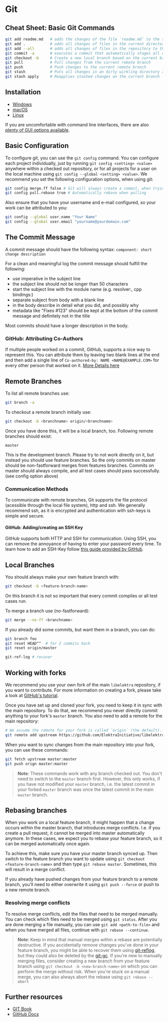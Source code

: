 # Git

## Cheat Sheet: Basic Git Commands

```sh
git add readme.md   # adds the changes of the file `readme.md` to the staging area
git add .           # adds all changes of files in the current directory (recursively) to the staging area
git add --all       # adds all changes of files in the repository to the staging area
git commit -a       # executes a commit that automatically stages all changed and deleted files before
git checkout -b     # Create a new local branch based on the current branch
git pull            # Pull changes from the current remote branch
git push            # Push changes to the current remote branch
git stash           # Puts all changes in an dirty wirkling directory aside
git stash apply     # Reapplies stashed changes on the current branch
```

## Installation

- [Windows](https://git-scm.com/download/win)
- [macOS](https://git-scm.com/download/mac)
- [Linux](https://git-scm.com/download/linux)

If you are uncomfortable with command line interfaces, there are also [plenty of GUI options available](https://git-scm.com/downloads/guis).

## Basic Configuration

To configure git, you can use the `git config` command. You can configure each project individually, just by running `git config <setting> <value>` anywhere within a checked out repository, or for all projects for a user on the local machine using `git config --global <setting> <value>`.
We recommend you set the following configuration options, when using git:

```sh
git config merge.ff false # Git will always create a commit, when trying to merge
git config pull.rebase true # Automatically rebase when pulling
```

Also ensure that you have your username and e-mail configured, so your work can be attributed to you:

```sh
git config --global user.name "Your Name"
git config --global user.email "yourname@yourdomain.com"
```

## The Commit Message

A commit message should have the following syntax:
`component: short change description`

For a clean and meaningful log the commit
message should fulfill the following:

- use imperative in the subject line
- the subject line should not be longer than 50 characters
- start the subject line with the module name (e.g. resolver:, cpp bindings:)
- separate subject from body with a blank line
- in the body describe in detail what you did, and possibly why
- metadata like "Fixes #123" should be kept at the bottom of the commit message and definitely not in the title

Most commits should have a longer description in the body.

### GitHub: Attributing Co-Authors
 If multiple people worked on a commit, GitHub, supports a nice way to represent this. You can attribute them by leaving two blank lines at the end and then add a single line of `Co-authored-by: NAME <NAME@EXAMPLE.COM>` for every other person that worked on it. [More Details here](https://docs.github.com/en/pull-requests/committing-changes-to-your-project/creating-and-editing-commits/creating-a-commit-with-multiple-authors)

## Remote Branches

To list all remote branches use:

```sh
git branch -a
```

To checkout a remote branch initially use:

```sh
git checkout -b <branchname> origin/<branchname>
```

Once you have done this, it will be a local branch, too.
Following remote branches should exist:

    master

This is the development branch. Please try
to not work directly on it, but instead
you should use feature branches. So the
only commits on master should be non-fastforward
merges from features branches. Commits on
master should always compile, and all test
cases should pass successfully.
(see config option above)

### Communication Methods

To communicate with remote branches, Git supports the file protocol (acessible through the local file system), http and ssh. We generally recommend ssh, as it is encrypted and authentication with ssh-keys is simple and secure.

#### GitHub: Adding/creating an SSH Key

GitHub supports both HTTP and SSH for communication. Using SSH, you can remove the annoyance of having to enter your password every time. To learn how to add an SSH-Key follow [this guide provided by GitHub](https://docs.github.com/en/authentication/connecting-to-github-with-ssh/adding-a-new-ssh-key-to-your-github-account).

## Local Branches

You should always make your own feature branch with:

```sh
git checkout -b <feature-branch-name>
```

On this branch it is not so important that every
commit compiles or all test cases run.

To merge a branch use (no-fastforward):

```sh
git merge --no-ff <branchname>
```

If you already did some commits, but want them in a branch,
you can do:

```sh
git branch foo
git reset HEAD^^  # for 2 commits back
git reset origin/master

git-ref-log # recover
```

## Working with forks

We recommend you use your own fork of the main `libelektra` repository, if you want to contribute.
For more information on creating a fork, please take a look at [GitHub's tutorial](https://docs.github.com/en/github/getting-started-with-github/fork-a-repo).

Once you have set up and cloned your fork, you need to keep it in sync with the main repository.
To do that, we recommend you never directly commit anything to your fork's `master` branch.
You also need to add a remote for the main repository:

```sh
# We assume the remote for your fork is called `origin` (the default).
git remote add upstream https://github.com/ElektraInitiative/libelektra.git
```

When you want to sync changes from the main repository into your fork, you can use these commands:

```sh
git fetch upstream master:master
git push orign master:master
```

> **Note**: These commands work with any branch checked out.
> You don't need to switch to the `master` branch first.
> However, this only works, if you have not modified your `master` branch, i.e. the latest commit in your forked `master` branch was once the latest commit in the main `master` branch.

## Rebasing branches

When you work on a local feature branch, it might happen that a change occurs within the master branch, that introduces merge conflicts. I.e. if you create a pull request, it cannot be merged into master automatically anymore. In these cases, we expect you to rebase your feature branch, so it can be merged automatically once again.

To achieve this, make sure you have your master branch synced up. Then switch to the feature branch you want to update using `git checkout <feature-branch-name>` and then type `git rebase master`. Sometimes, this will result in a merge conflict.

If you already have pushed changes from your feature branch to a remote branch, you'll need to either overwrite it using `git push --force` or push to a new remote branch.

### Resolving merge conflicts

To resolve merge conflicts, edit the files that need to be merged manually. You can check which files need to be merged using `git status`. After you are done merging a file manually, you can use `git add <path-to-file>` and when you have merged all files, continue with `git rebase --continue`.

> **Note**: Keep in mind that manual merges within a rebase are potentially destructive. If you accidentally remove changes you've done in your feature branch, you might be able to recover them using [git-reflog](https://git-scm.com/docs/git-reflog/2.39.0), but they could also be deleted by the [git-gc](https://git-scm.com/docs/git-gc). If you're new to manually merging files, consider creating a new branch from your feature branch using `git checkout -b <new-branch-name>` on which you can perform the merge without risk. When you're stuck on a manual merge, you can also always abort the rebase using `git rebase --abort`

## Further resources

- [GIT Book](https://git-scm.com/book/en/v2)
- [GitHub Docs](https://docs.github.com/en)